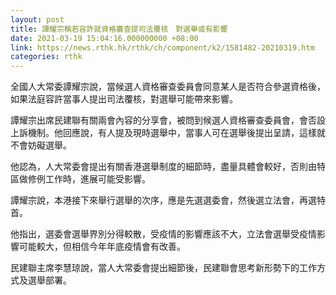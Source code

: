 ```yaml
---
layout: post
title: 譚耀宗稱若容許就資格審查提司法覆核　對選舉或有影響
date: 2021-03-19 15:04:16.000000000 +08:00
link: https://news.rthk.hk/rthk/ch/component/k2/1581482-20210319.htm
categories: rthk
---
```


全國人大常委譚耀宗說，當候選人資格審查委員會同意某人是否符合參選資格後，如果法庭容許當事人提出司法覆核，對選舉可能帶來影響。

譚耀宗出席民建聯有關兩會內容的分享會，被問到候選人資格審查委員會，會否設上訴機制。他回應說，有人提及現時選舉中，當事人可在選舉後提出呈請，這樣就不會妨礙選舉。

他認為，人大常委會提出有關香港選舉制度的細節時，盡量具體會較好，否則由特區做修例工作時，進展可能受影響。

譚耀宗說，本港接下來舉行選舉的次序，應是先選選委會，然後選立法會，再選特首。

他指出，選委會選舉界別分得較散，受疫情的影響應該不大，立法會選舉受疫情影響可能較大，但相信今年年底疫情會有改善。

民建聯主席李慧琼說，當人大常委會提出細節後，民建聯會思考新形勢下的工作方式及選舉部署。
